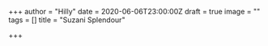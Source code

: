 +++
author = "Hilly"
date = 2020-06-06T23:00:00Z
draft = true
image = ""
tags = []
title = "Suzani Splendour"

+++
